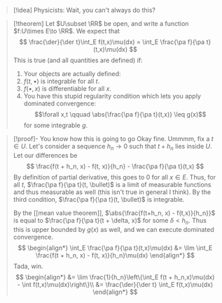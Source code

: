 >[!idea] Physicists:
>Wait, you can't always do this?

>[!theorem]
> Let $U\subset \RR$ be open, and write a function $f:U\times E\to \RR$. We expect that
> $$
> 	\frac{\der}{\der t}\int_E f(t,x)\mu(dx) = \int_E \frac{\pa f}{\pa t}(t,x)\mu(dx)
> $$
> This is true (and all quantities are defined) if:
> 1. Your objects are actually defined:
> 	1. $f(t,\bullet)$ is integrable for all $t$.
> 	2. $f(\bullet, x)$ is differentiable for all $x$.
> 2. You have this stupid regularity condition which lets you apply dominated convergence:$$\forall x,t \qquad \abs{\frac{\pa f}{\pa t}(t,x)} \leq g(x)$$
>    for some integrable $g$.

> [!proof]- You know how this is going to go
> Okay fine. Ummmm, fix a $t\in U$. Let's consider a sequence $h_n\to 0$ such that $t+h_n$ lies inside $U$. Let our differences be
> $$
> 	\frac{f(t + h_n, x) - f(t, x)}{h_n} - \frac{\pa f}{\pa t}(t,x)
> $$
> By definition of partial derivative, this goes to $0$ for all $x\in E$. Thus, for all $t$, $\frac{\pa f}{\pa t}(t, \bullet)$ is a limit of measurable functions and thus measurable as well (this isn't true in general I think). By the third condition, $\frac{\pa f}{\pa t}(t, \bullet)$ is integrable.
> 
> By the [[mean value theorem]],  $\abs{\frac{f(t+h_n, x) - f(t,x)}{h_n}}$ is equal to $\frac{\pa f}{\pa t}(t + \delta, x)$ for some $\delta < h_n$. Thus this is upper bounded by $g(x)$ as well, and we can execute dominated convergence.
> $$
> \begin{align*}
> \int_E \frac{\pa f}{\pa t}(t,x)\mu(dx) &= \lim \int_E \frac{f(t + h_n, x) - f(t, x)}{h_n}\mu(dx)
> \end{align*}
> $$
> Tada, win.
> $$
> \begin{align*}
> &= \lim \frac{1}{h_n}\left\{\int_E f(t + h_n,x)\mu(dx) - \int f(t,x)\mu(dx)\right\}\\
> &= \frac{\der}{\der t} \int_E f(t,x)\mu(dx)
> \end{align*}
> $$
>
